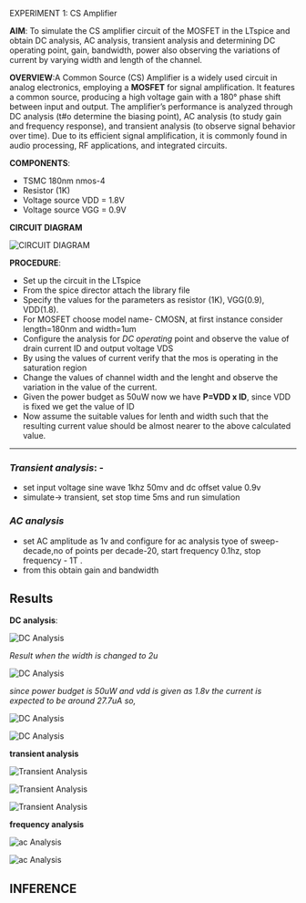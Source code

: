 EXPERIMENT 1: CS Amplifier 

**AIM**: To simulate the CS amplifier circuit of the MOSFET in the LTspice and obtain DC analysis, AC analysis, transient analysis and determining DC operating point, gain, bandwidth, power also observing the variations of current by varying width and length of the channel.



**OVERVIEW**:A Common Source (CS) Amplifier is a widely used circuit in analog electronics, employing a **MOSFET** for signal amplification. It features a common source, producing a high voltage gain with a 180° phase shift between input and output. The amplifier’s performance is analyzed through DC analysis (t#o determine the biasing point), AC analysis (to study gain and frequency response), and transient analysis (to observe signal behavior over time). Due to its efficient signal amplification, it is commonly found in audio processing, RF applications, and integrated circuits.



**COMPONENTS**:

- TSMC 180nm nmos-4
- Resistor (1K)
- Voltage source VDD = 1.8V
- Voltage source VGG = 0.9V

**CIRCUIT DIAGRAM**

![**CIRCUIT DIAGRAM**](https://github.com/user-attachments/assets/6a264d54-8c24-48e5-b80f-b56bb802bf07)

 
 **PROCEDURE**:
 
 - Set up the circuit in the LTspice
 - From the spice director attach the library file 
 - Specify the values for the parameters as resistor (1K), VGG(0.9), VDD(1.8).
- For MOSFET choose model name- CMOSN, at first instance consider length=180nm and width=1um 
- Configure the analysis for *DC operating* point and observe the value of drain current ID and output voltage VDS
- By using the values of current verify that the mos is operating in the saturation region 
- Change the values of channel width and the lenght and observe the variation in the value of the current.
- Given the power budget as 50uW now we have **P=VDD x ID**, since VDD is fixed we get the value of ID 
- Now assume the suitable values for lenth and width such that the resulting current value should be almost nearer to the above calculated value.
---
### *Transient analysis*: - 
- set input voltage sine wave 1khz 50mv and dc offset value 0.9v 
- simulate-> transient, set stop time 5ms and run simulation 
### *AC analysis*
- set AC amplitude as 1v and configure for ac analysis tyoe of sweep- decade,no of points per decade-20, start frequency 0.1hz, stop frequency - 1T .
- from this obtain gain and bandwidth 


## **Results**

**DC analysis**:


![**DC Analysis**](https://github.com/shivaanii33/LIC-Lab/blob/a2e7792216f34f35c2d6729522f7ddca4c611f78/Screenshot%202025-02-16%20223019.png)



*Result when the width is changed to 2u*

![**DC Analysis**](https://github.com/shivaanii33/LIC-Lab/blob/91b65bb995e31e59b2d61a9a07c9a5c22f928099/Screenshot%202025-02-17%20193234.png)


*since power budget is 50uW and vdd is given as 1.8v the current is expected to be around 27.7uA so,*

![**DC Analysis**](https://github.com/shivaanii33/LIC-Lab/blob/90c1ae5e4dcf181c45f5ba8f60c76defa849c150/images/Screenshot%202025-02-17%20195210.png)


![**DC Analysis**](https://github.com/shivaanii33/LIC-Lab/blob/cef8cb52a5b539df14a1e15b32d7279f91930f54/images/Screenshot%202025-02-17%20195159.png)


**transient analysis**

![**Transient Analysis**](https://github.com/shivaanii33/LIC-Lab/blob/3b5fd6be15d3d642b0dec34118fb002b744bec7e/images/Screenshot%202025-02-17%20195936.png)


![**Transient Analysis**](https://github.com/shivaanii33/LIC-Lab/blob/6a66d9d98ce1d1d78b31a285663990adff9e5979/images/Screenshot%202025-02-16%20224337.png)


![**Transient Analysis**](https://github.com/shivaanii33/LIC-Lab/blob/53b9756304a5671c2cc261bb2e2c17c8f2365143/images/Screenshot%202025-02-17%20183019.png)


**frequency analysis**

![**ac  Analysis**](https://github.com/shivaanii33/LIC-Lab/blob/02d000ddcff2812b2899f742c7bd16ddf72aca53/images/Screenshot%202025-02-17%20200800.png)


![**ac  Analysis**](https://github.com/shivaanii33/LIC-Lab/blob/c5aa1ec3d8c2e7e695befa5d8ccf85bf4950575a/images/Screenshot%202025-02-17%20185727.png)


## INFERENCE 

